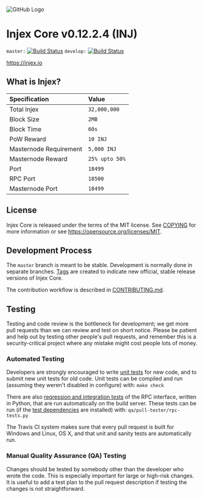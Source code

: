 ![GitHub Logo](https://raw.githubusercontent.com/InjexCore/Injex/master/share/pixmaps/injex128.png "Injex")

Injex Core v0.12.2.4 (INJ)
===============================

`master:` [![Build Status](https://travis-ci.org/InjexCore/Injex.svg?branch=master)](https://travis-ci.org/InjexCore/Injex) `develop:` [![Build Status](https://travis-ci.org/InjexCore/Injex.svg?branch=develop)](https://travis-ci.org/InjexCore/Injex/branches)

https://injex.io

What is Injex?
----------------

| Specification | Value |
|:-----------|:-----------|
| Total Injex | `32,000,000` |
| Block Size | `2MB` |
| Block Time | `60s` |
| PoW Reward | `10 INJ` | 
| Masternode Requirement | `5,000 INJ` |
| Masternode Reward | `25% upto 50%` |
| Port | `18499` |
| RPC Port | `18500` |
| Masternode Port | `18499` |

License
-------

Injex Core is released under the terms of the MIT license. See [COPYING](COPYING) for more
information or see https://opensource.org/licenses/MIT.

Development Process
-------------------

The `master` branch is meant to be stable. Development is normally done in separate branches.
[Tags](https://github.com/InjexCore/injex/tags) are created to indicate new official,
stable release versions of Injex Core.

The contribution workflow is described in [CONTRIBUTING.md](CONTRIBUTING.md).

Testing
-------

Testing and code review is the bottleneck for development; we get more pull
requests than we can review and test on short notice. Please be patient and help out by testing
other people's pull requests, and remember this is a security-critical project where any mistake might cost people
lots of money.

### Automated Testing

Developers are strongly encouraged to write [unit tests](/doc/unit-tests.md) for new code, and to
submit new unit tests for old code. Unit tests can be compiled and run
(assuming they weren't disabled in configure) with: `make check`

There are also [regression and integration tests](/qa) of the RPC interface, written
in Python, that are run automatically on the build server.
These tests can be run (if the [test dependencies](/qa) are installed) with: `qa/pull-tester/rpc-tests.py`

The Travis CI system makes sure that every pull request is built for Windows
and Linux, OS X, and that unit and sanity tests are automatically run.

### Manual Quality Assurance (QA) Testing

Changes should be tested by somebody other than the developer who wrote the
code. This is especially important for large or high-risk changes. It is useful
to add a test plan to the pull request description if testing the changes is
not straightforward.
